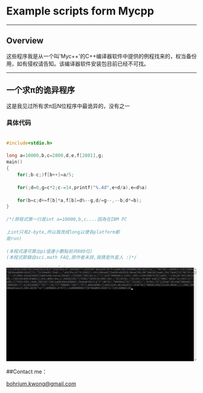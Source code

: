 # Example scripts form Mycpp


---

## Overview

这些程序我是从一个叫'Myc++'的C++编译器软件中提供的例程找来的，权当备份用，如有侵权请告知。该编译器软件安装包目前已经不可找。


---

##  一个求π的诡异程序

这是我见过所有求π后N位程序中最诡异的，没有之一

### 具体代码
```C

#include<stdio.h>

long a=10000,b,c=2800,d,e,f[2801],g; 
main()
{
	for(;b-c;)f[b++]=a/5; 

	for(;d=0,g=c*2;c-=14,printf("%.4d",e+d/a),e=d%a) 

	for(b=c;d+=f[b]*a,f[b]=d%--g,d/=g--,--b;d*=b);
} 

/*(原程式第一行是int a=10000,b,c....因為在IBM PC 

上int只有2-byte,所以我改成long以便各platform都 
能run) 

(本程式連可算出pi值連小數點前共800位) 
(本程式節錄自sci.math FAQ,原作者未詳,我猜是外星人 :)*/  

```



![](./pi.jpg)



##Contact me：

<bohrium.kwong@gmail.com>


